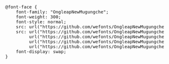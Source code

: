 <pre>
@font-face {
    font-family: "OngleapNewMugungche";
    font-weight: 300;
    font-style: normal;
    src: url("https://github.com/wefonts/OngleapNewMugungche/raw/main/fonts/OngleapNewMugungche.eot");
    src: url("https://github.com/wefonts/OngleapNewMugungche/raw/main/fonts/OngleapNewMugungche.eot?#iefix") format("embedded-opentype"),
         url("https://github.com/wefonts/OngleapNewMugungche/raw/main/fonts/OngleapNewMugungche.woff2") format("woff2"),
         url("https://github.com/wefonts/OngleapNewMugungche/raw/main/fonts/OngleapNewMugungche.woff") format("woff"),
         url("https://github.com/wefonts/OngleapNewMugungche/raw/main/fonts/OngleapNewMugungche.ttf") format("truetype");
    font-display: swap;
}  
</pre>
